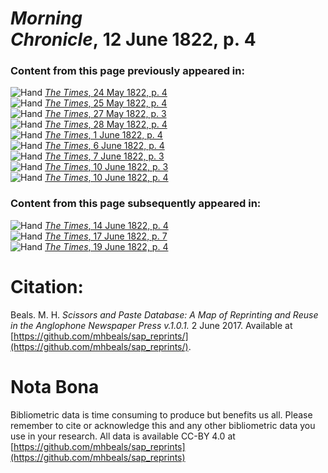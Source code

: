 # *Morning Chronicle*, 12 June 1822, p. 4  
  
### Content from this page previously appeared in:  
![Hand](http://scissorsandpaste.net/wp-content/uploads/2017/06/smallhandpointer.png) [*The Times*, 24 May 1822, p. 4](https://mhbeals.github.io/sap_html/The-Times/The-Times-24-May-1822-p-4)  
![Hand](http://scissorsandpaste.net/wp-content/uploads/2017/06/smallhandpointer.png) [*The Times*, 25 May 1822, p. 4](https://mhbeals.github.io/sap_html/The-Times/The-Times-25-May-1822-p-4)  
![Hand](http://scissorsandpaste.net/wp-content/uploads/2017/06/smallhandpointer.png) [*The Times*, 27 May 1822, p. 3](https://mhbeals.github.io/sap_html/The-Times/The-Times-27-May-1822-p-3)  
![Hand](http://scissorsandpaste.net/wp-content/uploads/2017/06/smallhandpointer.png) [*The Times*, 28 May 1822, p. 4](https://mhbeals.github.io/sap_html/The-Times/The-Times-28-May-1822-p-4)  
![Hand](http://scissorsandpaste.net/wp-content/uploads/2017/06/smallhandpointer.png) [*The Times*, 1 June 1822, p. 4](https://mhbeals.github.io/sap_html/The-Times/The-Times-1-June-1822-p-4)  
![Hand](http://scissorsandpaste.net/wp-content/uploads/2017/06/smallhandpointer.png) [*The Times*, 6 June 1822, p. 4](https://mhbeals.github.io/sap_html/The-Times/The-Times-6-June-1822-p-4)  
![Hand](http://scissorsandpaste.net/wp-content/uploads/2017/06/smallhandpointer.png) [*The Times*, 7 June 1822, p. 3](https://mhbeals.github.io/sap_html/The-Times/The-Times-7-June-1822-p-3)  
![Hand](http://scissorsandpaste.net/wp-content/uploads/2017/06/smallhandpointer.png) [*The Times*, 10 June 1822, p. 3](https://mhbeals.github.io/sap_html/The-Times/The-Times-10-June-1822-p-3)  
![Hand](http://scissorsandpaste.net/wp-content/uploads/2017/06/smallhandpointer.png) [*The Times*, 10 June 1822, p. 4](https://mhbeals.github.io/sap_html/The-Times/The-Times-10-June-1822-p-4)  
  
### Content from this page subsequently appeared in:  
![Hand](http://scissorsandpaste.net/wp-content/uploads/2017/06/smallhandpointer.png) [*The Times*, 14 June 1822, p. 4](https://mhbeals.github.io/sap_html/The-Times/The-Times-14-June-1822-p-4)  
![Hand](http://scissorsandpaste.net/wp-content/uploads/2017/06/smallhandpointer.png) [*The Times*, 17 June 1822, p. 7](https://mhbeals.github.io/sap_html/The-Times/The-Times-17-June-1822-p-7)  
![Hand](http://scissorsandpaste.net/wp-content/uploads/2017/06/smallhandpointer.png) [*The Times*, 19 June 1822, p. 4](https://mhbeals.github.io/sap_html/The-Times/The-Times-19-June-1822-p-4)  


# Citation: 

Beals. M. H. *Scissors and Paste Database: A Map of Reprinting and Reuse in the Anglophone Newspaper Press v.1.0.1.* 2 June 2017. Available at [https://github.com/mhbeals/sap_reprints/](https://github.com/mhbeals/sap_reprints/). 

# Nota Bona

Bibliometric data is time consuming to produce but benefits us all. Please remember to cite or acknowledge this and any other bibliometric data you use in your research. All data is available CC-BY 4.0 at [https://github.com/mhbeals/sap_reprints](https://github.com/mhbeals/sap_reprints)